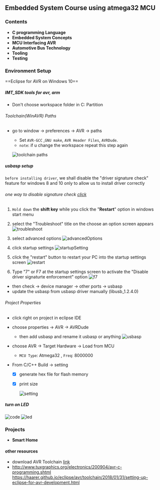 ## Embedded System Course using atmega32 MCU

### Contents

- **C programming Language**
- **Embedded System Concepts**
- **MCU Interfacing AVR**
- **Automotive Bus Technology**
- **Tooling**
- **Testing**

### Environment Setup

==Eclipse for AVR on Windows 10==

##### IMT_SDK tools for avr, arm

- Don't choose workspace folder in C: Partition

###### Toolchain(WinAVR) Paths

- go to window -> preferences -> AVR -> paths

  - Set `AVR-GCC` ,`GNU make`, `AVR Header Files`, `AVRDude`.
  - `note`: if u change the workspace repeat this step again

  ![toolchain paths](Notes/imgs/window.JPG)

##### usbasp setup

`before installing driver`, we shall disable the "driver signature check" feature for windows 8 and 10 only to allow us to install driver correctly

###### one way to disable signature check [click](https://sps-support.honeywell.com/s/article/How-to-Disable-Driver-Signature-Enforcement-in-Windows-10)

1. `Hold down` the **shift key** while you click the "**Restart**" option in windows start menu
2. select the "Troubleshoot" title on the choose an option screen appears
   ![troubleshoot](Notes/imgs/troubleshoot.png)
3. select advanced options
   ![advancedOptions](Notes/imgs/advancedOptions.png)

4. click startup settings
   ![startupSetting](Notes/imgs/startupSetting.png)
5. click the "restart" button to restart your PC into the startup settings screen
   ![restart](Notes/imgs/restart.png)
6. Type "7" or F7 at the startup settings screen to activate the "Disable driver signaturte enforcement" option
   ![f7](Notes/imgs/f7.png)

- then check -> device manager -> other ports -> usbasp
- update the usbasp from usbasp driver manually (libusb_1.2.4.0)

###### Project Properties

- click right on project in eclipse IDE
- choose properties -> AVR -> AVRDude
  - then add usbasp and rename it usbasp or anything
    ![usbasp](Notes/imgs/usbasp.JPG)
- choose AVR -> Target Hardware -> Load from MCU

  - `MCU Type`: Atmega32 , `Freq`: 8000000

- From C/C++ Build -> setting

  - [x] generate hex file for flash memory
  - [x] print size

    ![setting](Notes/imgs/setting.JPG)

##### turn on LED

![code](Notes/imgs/envCode.JPG)
![led](Notes/imgs/led.jpeg)

### Projects

- **Smart Home**

#### other resources

- download AVR Toolchain [link](https://sourceforge.net/projects/winavr/)
- http://www.tuxgraphics.org/electronics/200904/avr-c-programming.shtml
  https://haarer.github.io/eclipse/avr/toolchain/2018/01/31/setting-up-eclipse-for-avr-development.html
